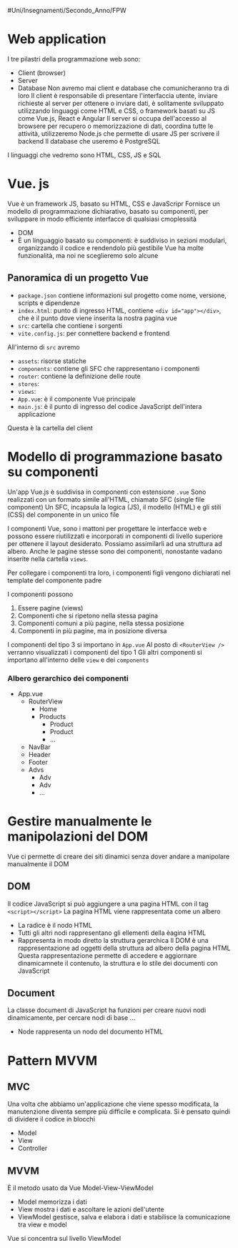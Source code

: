 #Uni/Insegnamenti/Secondo_Anno/FPW 
# Web application
I tre pilastri della programmazione web sono:
- Client (browser)
- Server
- Database
Non avremo mai client e database che comunicheranno tra di loro
Il client è responsabile di presentare l'interfaccia utente, inviare richieste al server per ottenere o inviare dati, è solitamente sviluppato utilizzando linguaggi come HTML e CSS, o framework basati su JS come Vue.js, React e Angular
Il server si occupa dell'accesso al browsere per recupero o memorizzazione di dati, coordina tutte le attività, utilizzeremo Node.js che permette di usare JS per scrivere il backend
Il database che useremo è PostgreSQL

I linguaggi che vedremo sono HTML, CSS, JS e SQL

# Vue. js
Vue è un framework JS, basato su HTML, CSS e JavaScripr
Fornisce un modello di programmazione dichiarativo, basato su componenti, per sviluppare in modo efficiente interfacce di qualsiasi cmoplessità
- DOM
- È un linguaggio basato su componenti: è suddiviso in sezioni modulari, organizzando il codice e rendendolo più gestibile
Vue ha molte funzionalità, ma noi ne sceglieremo solo alcune

## Panoramica di un progetto Vue
- `package.json` contiene informazioni sul progetto come nome, versione, scripts e dipendenze
- `index.html`: punto di ingresso HTML, contiene `<div id="app"></div>`, che è il punto dove viene inserita la nostra pagina vue
- `src`: cartella che contiene i sorgenti
- `vite.config.js`: per connettere backend e frontend

All'interno di `src` avremo
- `assets`: risorse statiche
- `components`: contiene gli SFC che rappresentano i componenti
- `router`: contiene la definizione delle route
- `stores`: 
- `views`:
- `App.vue`: è il componente Vue principale
- `main.js`: è il punto di ingresso del codice JavaScript dell'intera applicazione

Questa è la cartella del client

# Modello di programmazione basato su componenti
Un'app Vue.js è suddivisa in componenti con estensione `.vue`
Sono realizzati con un formato simile all'HTML, chiamato SFC (single file component)
Un SFC, incapsula la logica (JS), il modello (HTML) e gli stili (CSS) del componente in un unico file

I componenti Vue, sono i mattoni per progettare le interfacce web e possono essere riutilizzati e incorporati in componenti di livello superiore per ottenere il layout desiderato. Possiamo assimilarli ad una struttura ad albero.
Anche le pagine stesse sono dei componenti, nonostante vadano inserite nella cartella `views`.

Per collegare i componenti tra loro, i componenti figli vengono dichiarati nel template del componente padre

I componenti possono
1. Essere pagine (views)
2. Componenti che si ripetono nella stessa pagina
3. Componenti comuni a più pagine, nella stessa posizione
4. Componenti in più pagine, ma in posizione diversa

I componenti del tipo 3 si importano in `App.vue`
Al posto di `<RouterView />` verranno visualizzati i componenti del tipo 1
Gli altri componenti si importano all'interno delle `view` e dei `components`

### Albero gerarchico dei componenti
- App.vue
	- RouterView
		- Home
		- Products
			- Product
			- Product
			- ...
	- NavBar
	- Header
	- Footer
	- Advs
		- Adv
		- Adv
		- ...

# Gestire manualmente le manipolazioni del DOM
Vue ci permette di creare dei siti dinamici senza dover andare a manipolare manualmente il DOM
## DOM
Il codice JavaScript si può aggiungere a una pagina HTML con il tag `<script></script>`
La pagina HTML viene rappresentata come un albero
- La radice è il nodo HTML
- Tutti gli altri nodi rappresentano gli ellementi della èagina HTML
- Rappresenta in modo diretto la struttura gerarchica
Il DOM è una rappresentazione ad oggetti della struttura ad albero della pagina HTML
Questa rappresentazione permette di accedere e aggiornare dinamicamnete il contenuto, la struttura e lo stile dei documenti con JavaScript

## Document
La classe document di JavaScript ha funzioni per creare nuovi nodi dinamicamente, per cercare nodi di base ...
- Node rappresenta un nodo del documento HTML

# Pattern MVVM
## MVC
Una volta che abbiamo un'applicazione che viene spesso modificata, la manutenzione diventa sempre più difficile e complicata.
Si è pensato quindi di dividere il codice in blocchi
- Model
- View
- Controller

## MVVM 
È il metodo usato da Vue
Model-View-ViewModel
- Model memorizza i dati
- View mostra i dati e ascoltare le azioni dell'utente
- ViewModel gestisce, salva e elabora i dati e stabilisce la comunicazione tra view e model

Vue si concentra sul livello ViewModel